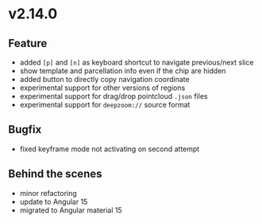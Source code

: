 # v2.14.0

## Feature

- added `[p]` and `[n]` as keyboard shortcut to navigate previous/next slice
- show template and parcellation info even if the chip are hidden
- added button to directly copy navigation coordinate
- experimental support for other versions of regions
- experimental support for drag/drop pointcloud `.json` files
- experimental support for `deepzoom://` source format

## Bugfix

- fixed keyframe mode not activating on second attempt

## Behind the scenes

- minor refactoring
- update to Angular 15
- migrated to Angular material 15
